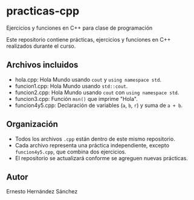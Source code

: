 # practicas-cpp
Ejercicios y funciones en C++ para clase de programación

Este repositorio contiene prácticas, ejercicios y funciones en C++ realizados durante el curso.

## Archivos incluidos

- hola.cpp: Hola Mundo usando `cout` y `using namespace std`.
- funcion1.cpp: Hola Mundo usando `std::cout`.
- funcion2.cpp: Hola Mundo usando `cout` con `using namespace std`.
- funcion3.cpp: Función `msn()` que imprime "Hola".
- funcion4y5.cpp: Declaración de variables (`a`, `b`, `r`) y suma de `a + b`.

## Organización

- Todos los archivos `.cpp` están dentro de este mismo repositorio.
- Cada archivo representa una práctica independiente, excepto `funcion4y5.cpp`, que combina dos ejercicios.
- El repositorio se actualizará conforme se agreguen nuevas prácticas.
  
## Autor

Ernesto Hernández Sánchez
